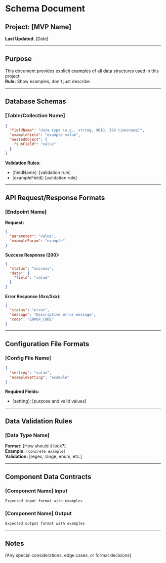 # Schema Document

## Project: [MVP Name]
**Last Updated:** [Date]

---

## Purpose
This document provides explicit examples of all data structures used in this project.  
**Rule:** Show examples, don't just describe.

---

## Database Schemas

### [Table/Collection Name]
```json
{
  "fieldName": "data type (e.g., string, UUID, ISO timestamp)",
  "exampleField": "example value",
  "nestedObject": {
    "subField": "value"
  }
}
```

**Validation Rules:**
- [fieldName]: [validation rule]
- [exampleField]: [validation rule]

---

## API Request/Response Formats

### [Endpoint Name]
**Request:**
```json
{
  "parameter": "value",
  "exampleParam": "example"
}
```

**Success Response (200):**
```json
{
  "status": "success",
  "data": {
    "field": "value"
  }
}
```

**Error Response (4xx/5xx):**
```json
{
  "status": "error",
  "message": "Descriptive error message",
  "code": "ERROR_CODE"
}
```

---

## Configuration File Formats

### [Config File Name]
```json
{
  "setting": "value",
  "exampleSetting": "example"
}
```

**Required Fields:**
- [setting]: [purpose and valid values]

---

## Data Validation Rules

### [Data Type Name]
**Format:** [How should it look?]  
**Example:** `[concrete example]`  
**Validation:** [regex, range, enum, etc.]

---

## Component Data Contracts

### [Component Name] Input
```
Expected input format with examples
```

### [Component Name] Output
```
Expected output format with examples
```

---

## Notes
[Any special considerations, edge cases, or format decisions]
